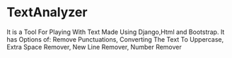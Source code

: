 # TextAnalyzer
It is a Tool For Playing With Text Made Using Django,Html and Bootstrap.
It has Options of:
Remove Punctuations,
Converting The Text To Uppercase,
Extra Space Remover,
New Line Remover,
Number Remover
